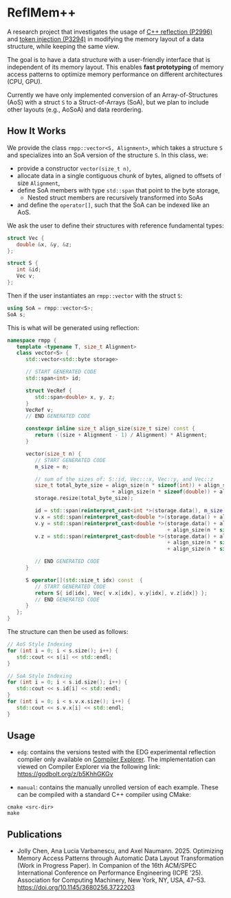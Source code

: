 # ReflMem++

A research project that investigates the usage of [C++ reflection (P2996)](https://www.wg21.link/p2996) and [token injection (P3294)](https://www.wg21.link/p3294) in modifying the memory layout of a data structure, while keeping the same view.

The goal is to have a data structure with a user-friendly interface that is independent of its memory layout. This enables **fast prototyping** of memory access patterns to optimize memory performance on different architectures (CPU, GPU).

Currently we have only implemented conversion of an Array-of-Structures (AoS) with a struct `S` to a Struct-of-Arrays (SoA), but we plan to include other layouts (e.g., AoSoA) and data reordering.

## How It Works
We provide the class `rmpp::vector<S, Alignment>`, which takes a structure `S` and specializes into an SoA version of the structure `S`. In this class, we:
   - provide a constructor `vector(size_t n)`,
   - allocate data in a single contiguous chunk of bytes, aligned to offsets of size `Alignment`,
   - define SoA members with type `std::span` that point to the byte storage,
     - Nested struct members are recursively transformed into SoAs
   - and define the `operator[]`, such that the SoA can be indexed like an AoS.

We ask the user to define their structures with reference fundamental types:
```cpp
struct Vec {
   double &x, &y, &z;
};

struct S {
   int &id;
   Vec v;
};
```
Then if the user instantiates an `rmpp::vector` with the struct `S`:
```cpp
using SoA = rmpp::vector<S>;
SoA s;
```
This is what will be generated using reflection:
```cpp
namespace rmpp {
   template <typename T, size_t Alignment>
   class vector<S> {
      std::vector<std::byte storage>

      // START GENERATED CODE
      std::span<int> id;

      struct VecRef {
         std::span<double> x, y, z;
      }
      VecRef v;
      // END GENERATED CODE

      constexpr inline size_t align_size(size_t size) const {
         return ((size + Alignment - 1) / Alignment) * Alignment;
      }

      vector(size_t n) {
         // START GENERATED CODE
         m_size = n;

         // sum of the sizes of: S::id, Vec:::x, Vec::y, and Vec::z
         size_t total_byte_size = align_size(n * sizeof(int)) + align_size(n * sizeof(double))
                                  + align_size(n * sizeof(double)) + align_size(n * sizeof(double)));
         storage.resize(total_byte_size);

         id = std::span(reinterpret_cast<int *>(storage.data(), m_size))
         v.x = std::span(reinterpret_cast<double *>(storage.data() + align_size(n * sizeof(int)), m_size))
         v.y = std::span(reinterpret_cast<double *>(storage.data() + align_size(n * (sizeof(int))
                                                    + align_size(n * sizeof(double))), m_size))
         v.z = std::span(reinterpret_cast<double *>(storage.data() + align_size(n * (sizeof(int)))
                                                    + align_size(n * sizeof(double))
                                                    + align_size(n * sizeof(double)), m_size))

         // END GENERATED CODE
      }

      S operator[](std::size_t idx) const  {
         // START GENERATED CODE
         return S{ id[idx], Vec{ v.x[idx], v.y[idx], v.z[idx]} };
         // END GENERATED CODE
      }
   };
}
```
The structure can then be used as follows:
```cpp
// AoS Style Indexing
for (int i = 0; i < s.size(); i++) {
   std::cout << s[i] << std::endl;
}

// SoA Style Indexing
for (int i = 0; i < s.id.size(); i++) {
   std::cout << s.id[i] << std::endl;
}
for (int i = 0; i < s.v.x.size(); i++) {
   std::cout << s.v.x[i] << std::endl;
}
```

## Usage
- `edg`: contains the versions tested with the EDG experimental reflection compiler only available on [Compiler Explorer](https://godbolt.org/z/13anqE1Pa). The implementation can viewed on Compiler Explorer via the following link: https://godbolt.org/z/b5KhhGKGv

- `manual`: contains the manually unrolled version of each example. These can be compiled with a standard C++ compiler using CMake:
```
cmake <src-dir>
make
```

## Publications
- Jolly Chen, Ana Lucia Varbanescu, and Axel Naumann. 2025. Optimizing Memory Access Patterns through Automatic Data Layout Transformation (Work in Progress Paper). In Companion of the 16th ACM/SPEC International Conference on Performance Engineering (ICPE '25). Association for Computing Machinery, New York, NY, USA, 47–53. https://doi.org/10.1145/3680256.3722203